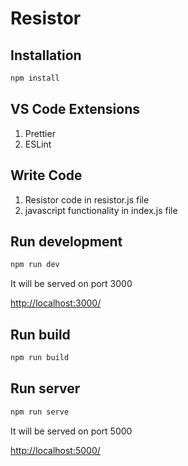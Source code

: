 # Resistor

## Installation

```bash
npm install
```

## VS Code Extensions

1. Prettier
2. ESLint

## Write Code

1. Resistor code in resistor.js file
2. javascript functionality in index.js file

## Run development

```bash
npm run dev
```

It will be served on port 3000

[http://localhost:3000/](http://localhost:3000/)

## Run build

```bash
npm run build
```

## Run server

```bash
npm run serve
```

It will be served on port 5000

[http://localhost:5000/](http://localhost:5000/)

